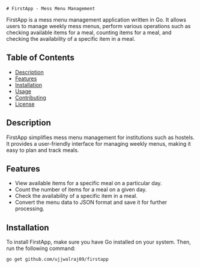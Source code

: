     # FirstApp - Mess Menu Management

FirstApp is a mess menu management application written in Go. It allows users to manage weekly mess menus, perform various operations such as checking available items for a meal, counting items for a meal, and checking the availability of a specific item in a meal.

## Table of Contents

- [Description](#description)
- [Features](#features)
- [Installation](#installation)
- [Usage](#usage)
- [Contributing](#contributing)
- [License](#license)

## Description

FirstApp simplifies mess menu management for institutions such as hostels. It provides a user-friendly interface for managing weekly menus, making it easy to plan and track meals.

## Features

- View available items for a specific meal on a particular day.
- Count the number of items for a meal on a given day.
- Check the availability of a specific item in a meal.
- Convert the menu data to JSON format and save it for further processing.

## Installation

To install FirstApp, make sure you have Go installed on your system. Then, run the following command:

```bash
go get github.com/ujjwalraj09/firstapp
